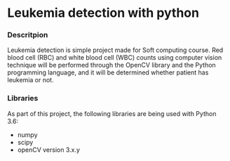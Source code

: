 # Leukemia detection with python

### Descritpion
Leukemia detection is simple project made for Soft computing course.
Red blood cell (RBC) and white blood cell (WBC) counts using
computer vision technique will be performed through the OpenCV library and the Python programming language, 
and it will be determined whether patient has leukemia or not.


### Libraries

As part of this project, the following libraries are being used with Python 3.6:
* numpy
* scipy
* openCV version 3.x.y
